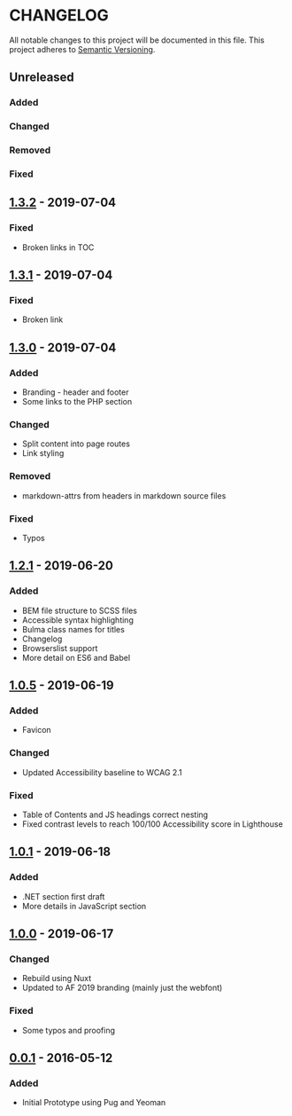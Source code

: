 # CHANGELOG

All notable changes to this project will be documented in this file. This project adheres to [Semantic Versioning](https://semver.org/spec/v2.0.0.html).

## Unreleased

### Added

### Changed

### Removed

### Fixed

## [1.3.2](https://bitbucket.org/analogfolk-ondemand/folk-style/src/v1.3.2/) - 2019-07-04

### Fixed

- Broken links in TOC

## [1.3.1](https://bitbucket.org/analogfolk-ondemand/folk-style/src/v1.3.1/) - 2019-07-04

### Fixed

- Broken link

## [1.3.0](https://bitbucket.org/analogfolk-ondemand/folk-style/src/v1.3.0/) - 2019-07-04

### Added

- Branding - header and footer
- Some links to the PHP section

### Changed

- Split content into page routes
- Link styling

### Removed

- markdown-attrs from headers in markdown source files

### Fixed

- Typos

## [1.2.1](https://bitbucket.org/analogfolk-ondemand/folk-style/src/v1.2.1/) - 2019-06-20

### Added

- BEM file structure to SCSS files
- Accessible syntax highlighting
- Bulma class names for titles
- Changelog
- Browserslist support
- More detail on ES6 and Babel

## [1.0.5](https://bitbucket.org/analogfolk-ondemand/folk-style/src/v1.0.5/) - 2019-06-19

### Added

- Favicon

### Changed

- Updated Accessibility baseline to WCAG 2.1

### Fixed

- Table of Contents and JS headings correct nesting
- Fixed contrast levels to reach 100/100 Accessibility score in Lighthouse

## [1.0.1](https://bitbucket.org/analogfolk-ondemand/folk-style/src/v1.0.1/) - 2019-06-18

### Added

- .NET section first draft
- More details in JavaScript section

## [1.0.0](https://bitbucket.org/analogfolk-ondemand/folk-style/src/v1.0.0/) - 2019-06-17

### Changed

- Rebuild using Nuxt
- Updated to AF 2019 branding (mainly just the webfont)

### Fixed

- Some typos and proofing

## [0.0.1](https://bitbucket.org/analogfolk-ondemand/folk-style/src/v0.0.1/) - 2016-05-12

### Added

- Initial Prototype using Pug and Yeoman
